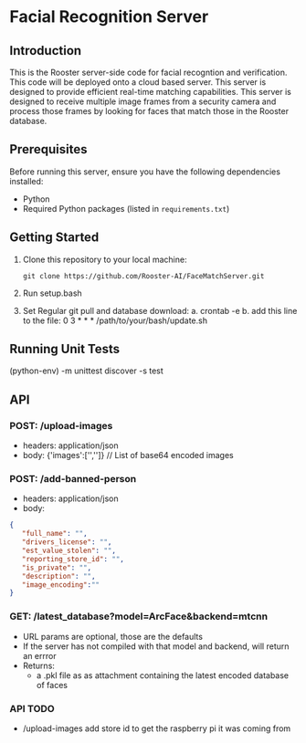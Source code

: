 # Facial Recognition Server

## Introduction

This is the Rooster server-side code for facial recogntion and verification. This code will be deployed onto a cloud based server. This server is designed to provide efficient real-time matching capabilities. This server is designed to receive multiple image frames from a security camera and process those frames by looking for faces that match those in the Rooster database.

## Prerequisites

Before running this server, ensure you have the following dependencies installed:

- Python
- Required Python packages (listed in `requirements.txt`)

## Getting Started

1. Clone this repository to your local machine:

   ```shell
   git clone https://github.com/Rooster-AI/FaceMatchServer.git

2. Run setup.bash
3. Set Regular git pull and database download:
   a. crontab -e
   b. add this line to the file: 0 3 * * * /path/to/your/bash/update.sh
## Running Unit Tests

(python-env) -m unittest discover -s test



## API

### POST: /upload-images
- headers: application/json
- body: {'images':['','']} // List of base64 encoded images

### POST: /add-banned-person
- headers: application/json
- body:
```json
{
   "full_name": "", 
   "drivers_license": "",
   "est_value_stolen": "", 
   "reporting_store_id": "",
   "is_private": "", 
   "description": "",
   "image_encoding":""
}
```

### GET: /latest_database?model=ArcFace&backend=mtcnn
- URL params are optional, those are the defaults
- If the server has not compiled with that model and backend, will return an errror
- Returns:
   - a .pkl file as as attachment containing the latest encoded database of faces


### API TODO
- /upload-images add store id to get the raspberry pi it was coming from